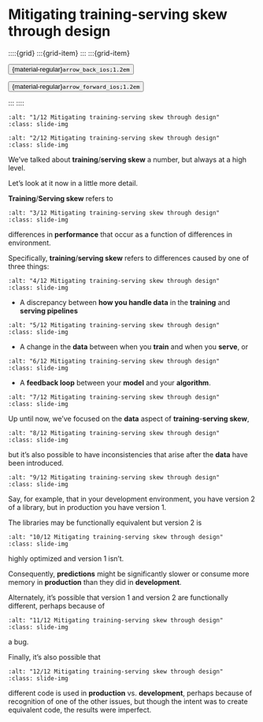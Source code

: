 # Mitigating training-serving skew through design

<aside class="margin sidebar">

::::{grid}
:::{grid-item}
:::
:::{grid-item}
<div id="slide-controls" class="btn-toolbar justify-content-between">

<button id="arrow_back" class="sd-btn">{material-regular}`arrow_back_ios;1.2em`</button>

<button id="arrow_forward" class="sd-btn">{material-regular}`arrow_forward_ios;1.2em`</button>
</div>
:::
::::
</aside>
<div class="slides">
<div>

```{image} ../../../images/gcp_courses/production_ml_systems/designing_adaptable_ml_syste/mitigating_training_serving_skew_through_design/001.jpg
:alt: "1/12 Mitigating training-serving skew through design"
:class: slide-img
```
<div class="cell tag_remove-input tag_output_scroll docutils container">
<div class="cell_output docutils container">


</div>
</div>
</div>
</div>
<div class="slides">
<div>

```{image} ../../../images/gcp_courses/production_ml_systems/designing_adaptable_ml_syste/mitigating_training_serving_skew_through_design/002.jpg
:alt: "2/12 Mitigating training-serving skew through design"
:class: slide-img
```
<div class="cell tag_remove-input tag_output_scroll docutils container">
<div class="cell_output docutils container">

We’ve talked about **training**/**serving skew** a number, but always at a high level.

Let’s look at it now in a little more detail.

**Training**/**Serving skew** refers to
</div>
</div>
</div>
</div>
<div class="slides">
<div>

```{image} ../../../images/gcp_courses/production_ml_systems/designing_adaptable_ml_syste/mitigating_training_serving_skew_through_design/003.jpg
:alt: "3/12 Mitigating training-serving skew through design"
:class: slide-img
```
<div class="cell tag_remove-input tag_output_scroll docutils container">
<div class="cell_output docutils container">

differences in **performance** that occur as a function of
differences in environment.

Specifically, **training**/**serving skew** refers to differences caused by one of three things:
</div>
</div>
</div>
</div>
<div class="slides">
<div>

```{image} ../../../images/gcp_courses/production_ml_systems/designing_adaptable_ml_syste/mitigating_training_serving_skew_through_design/004.jpg
:alt: "4/12 Mitigating training-serving skew through design"
:class: slide-img
```
<div class="cell tag_remove-input tag_output_scroll docutils container">
<div class="cell_output docutils container">

* A discrepancy between **how you handle data** in the **training** and **serving pipelines**
</div>
</div>
</div>
</div>
<div class="slides">
<div>

```{image} ../../../images/gcp_courses/production_ml_systems/designing_adaptable_ml_syste/mitigating_training_serving_skew_through_design/005.jpg
:alt: "5/12 Mitigating training-serving skew through design"
:class: slide-img
```
<div class="cell tag_remove-input tag_output_scroll docutils container">
<div class="cell_output docutils container">

* A change in the **data** between when you **train** and when you **serve**, or
</div>
</div>
</div>
</div>
<div class="slides">
<div>

```{image} ../../../images/gcp_courses/production_ml_systems/designing_adaptable_ml_syste/mitigating_training_serving_skew_through_design/006.jpg
:alt: "6/12 Mitigating training-serving skew through design"
:class: slide-img
```
<div class="cell tag_remove-input tag_output_scroll docutils container">
<div class="cell_output docutils container">

* A **feedback loop** between your **model** and your **algorithm**.
</div>
</div>
</div>
</div>
<div class="slides">
<div>

```{image} ../../../images/gcp_courses/production_ml_systems/designing_adaptable_ml_syste/mitigating_training_serving_skew_through_design/007.jpg
:alt: "7/12 Mitigating training-serving skew through design"
:class: slide-img
```
<div class="cell tag_remove-input tag_output_scroll docutils container">
<div class="cell_output docutils container">

Up until now, we’ve focused on the **data** aspect of **training**-**serving skew**,
</div>
</div>
</div>
</div>
<div class="slides">
<div>

```{image} ../../../images/gcp_courses/production_ml_systems/designing_adaptable_ml_syste/mitigating_training_serving_skew_through_design/008.jpg
:alt: "8/12 Mitigating training-serving skew through design"
:class: slide-img
```
<div class="cell tag_remove-input tag_output_scroll docutils container">
<div class="cell_output docutils container">

but it’s also possible to have inconsistencies that arise after the **data** have been introduced.
</div>
</div>
</div>
</div>
<div class="slides">
<div>

```{image} ../../../images/gcp_courses/production_ml_systems/designing_adaptable_ml_syste/mitigating_training_serving_skew_through_design/009.jpg
:alt: "9/12 Mitigating training-serving skew through design"
:class: slide-img
```
<div class="cell tag_remove-input tag_output_scroll docutils container">
<div class="cell_output docutils container">

Say, for example, that in your development environment, you have version 2 of a library, but in production you have version 1. 

The libraries may be functionally equivalent but version 2 is
</div>
</div>
</div>
</div>
<div class="slides">
<div>

```{image} ../../../images/gcp_courses/production_ml_systems/designing_adaptable_ml_syste/mitigating_training_serving_skew_through_design/010.jpg
:alt: "10/12 Mitigating training-serving skew through design"
:class: slide-img
```
<div class="cell tag_remove-input tag_output_scroll docutils container">
<div class="cell_output docutils container">

highly optimized and version 1 isn’t. 

Consequently, **predictions** might be significantly slower or consume more memory in **production** than they did in **development**. 

Alternately, it’s possible that version 1 and version 2 are functionally different, perhaps because of
</div>
</div>
</div>
</div>
<div class="slides">
<div>

```{image} ../../../images/gcp_courses/production_ml_systems/designing_adaptable_ml_syste/mitigating_training_serving_skew_through_design/011.jpg
:alt: "11/12 Mitigating training-serving skew through design"
:class: slide-img
```
<div class="cell tag_remove-input tag_output_scroll docutils container">
<div class="cell_output docutils container">

a bug.

Finally, it’s also possible that
</div>
</div>
</div>
</div>
<div class="slides">
<div>

```{image} ../../../images/gcp_courses/production_ml_systems/designing_adaptable_ml_syste/mitigating_training_serving_skew_through_design/012.jpg
:alt: "12/12 Mitigating training-serving skew through design"
:class: slide-img
```
<div class="cell tag_remove-input tag_output_scroll docutils container">
<div class="cell_output docutils container">

different code is used in **production** vs. **development**,
perhaps because of recognition of one of the other issues, but though the intent was to create equivalent code, the results were imperfect.
</div>
</div>
</div>
</div>
